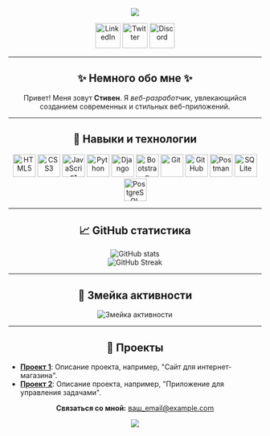 <p align="center">
  <img src="https://capsule-render.vercel.app/api?type=waving&color=gradient&height=200§ion=header&text=Добро%20пожаловать!&fontSize=40&fontAlign=50&fontAlignY=40&animation=fadeIn"/>
</p>

<p align="center">
  <a href="https://www.linkedin.com/in/ваш_профиль"><img height="50" src="https://cdn.jsdelivr.net/npm/simple-icons@latest/icons/linkedin.svg" alt="LinkedIn"></a>
  <a href="https://twitter.com/ваш_профиль"><img height="50" src="https://cdn.jsdelivr.net/npm/simple-icons@latest/icons/twitter.svg" alt="Twitter"></a>
  <a href="ваш_discord_профиль"><img height="50" src="https://cdn.jsdelivr.net/npm/simple-icons@latest/icons/discord.svg" alt="Discord"></a>
</p>

---

<h2 align="center">✨ Немного обо мне ✨</h2>
<p align="center">
  Привет! Меня зовут <b>Стивен</b>. Я <i>веб-разработчик</i>, увлекающийся созданием современных и стильных веб-приложений.
</p>

---

<h2 align="center">🚀 Навыки и технологии</h2>
<p align="center">
  <img src="https://cdn.jsdelivr.net/gh/devicons/devicon/icons/html5/html5-original.svg" alt="HTML5" width="45" height="45"/>
  <img src="https://cdn.jsdelivr.net/gh/devicons/devicon/icons/css3/css3-original.svg" alt="CSS3" width="45" height="45"/>
  <img src="https://cdn.jsdelivr.net/gh/devicons/devicon/icons/javascript/javascript-original.svg" alt="JavaScript" width="45" height="45"/>
  <img src="https://cdn.jsdelivr.net/gh/devicons/devicon/icons/python/python-original.svg" alt="Python" width="45" height="45"/>
  <img src="https://cdn.jsdelivr.net/gh/devicons/devicon/icons/django/django-plain.svg" alt="Django" width="45" height="45"/>
  <img src="https://cdn.jsdelivr.net/gh/devicons/devicon/icons/bootstrap/bootstrap-plain.svg" alt="Bootstrap" width="45" height="45"/>
  <img src="https://cdn.jsdelivr.net/gh/devicons/devicon/icons/git/git-original.svg" alt="Git" width="45" height="45"/>
  <img src="https://cdn.jsdelivr.net/gh/devicons/devicon/icons/github/github-original.svg" alt="GitHub" width="45" height="45"/>
  <img src="https://cdn.jsdelivr.net/gh/devicons/devicon/icons/postman/postman-original.svg" alt="Postman" width="45" height="45"/>
  <img src="https://cdn.jsdelivr.net/gh/devicons/devicon/icons/sqlite/sqlite-original.svg" alt="SQLite" width="45" height="45"/>
  <img src="https://cdn.jsdelivr.net/gh/devicons/devicon/icons/postgresql/postgresql-original.svg" alt="PostgreSQL" width="45" height="45"/>
</p>

---

<h2 align="center">📈 GitHub статистика</h2>
<p align="center">
  <img src="https://github-readme-stats.vercel.app/api?username=abramsabra62893&show_icons=true&theme=radical" alt="GitHub stats">
  <br>
  <img src="https://github-readme-streak-stats.herokuapp.com/?user=abramsabra62893&theme=radical" alt="GitHub Streak">
</p>

---

<h2 align="center">🎉 Змейка активности</h2>
<p align="center">
  <img src="https://github.com/abramsabra62893/abramsabra62893/blob/output/github-contribution-grid-snake.svg" alt="Змейка активности">
</p>

---

<h2 align="center">🌟 Проекты</h2>
<ul>
  <li><b><a href="https://github.com/ваш_проект_1">Проект 1</a></b>: Описание проекта, например, "Сайт для интернет-магазина".</li>
  <li><b><a href="https://github.com/ваш_проект_2">Проект 2</a></b>: Описание проекта, например, "Приложение для управления задачами".</li>
</ul>

<p align="center">
  <b>Связаться со мной:</b> <a href="mailto:ваш_email">ваш_email@example.com</a>
</p>

<p align="center">
  <img src="https://capsule-render.vercel.app/api?type=waving&color=gradient&height=100§ion=footer"/>
</p>

